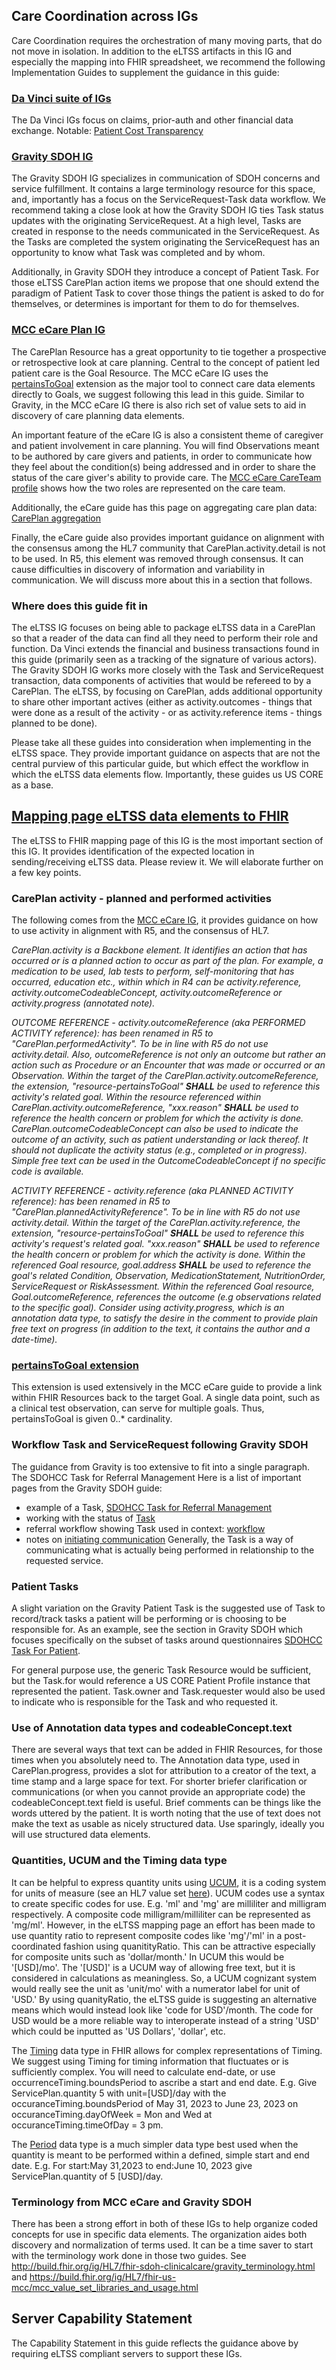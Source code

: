 ## Care Coordination across IGs

Care Coordination requires the orchestration of many moving parts, that do not move in isolation. In addition to the eLTSS artifacts in this IG and especially the mapping into FHIR spreadsheet, we recommend the following Implementation Guides to supplement the guidance in this guide:

### [Da Vinci suite of IGs](https://confluence.hl7.org/display/DVP/Da+Vinci+Implementation+Guide+Dashboard)
The Da Vinci IGs focus on claims, prior-auth and other financial data exchange. 
Notable: 
[Patient Cost Transparency](http://hl7.org/fhir/us/davinci-pct/2022Jan/)


### [Gravity SDOH IG](http://build.fhir.org/ig/HL7/fhir-sdoh-clinicalcare/)
The Gravity SDOH IG specializes in communication of SDOH concerns and service fulfillment. It contains a large terminology resource for this space, and, importantly has a focus on the ServiceRequest-Task data workflow. We recommend taking a close look at how the Gravity SDOH IG ties Task status updates with the originating ServiceRequest. At a high level, Tasks are created in response to the needs communicated in the ServiceRequest. As the Tasks are completed the system originating the ServiceRequest has an opportunity to know what Task was completed and by whom.

Additionally, in Gravity SDOH they introduce a concept of Patient Task. For those eLTSS CarePlan action items we propose that one should extend the paradigm of Patient Task to cover those things the patient is asked to do for themselves, or determines is important for them to do for themselves. 

### [MCC eCare Plan IG](https://build.fhir.org/ig/HL7/fhir-us-mcc/index.html)
The CarePlan Resource has a great opportunity to tie together a prospective or retrospective look at care planning. Central to the concept of patient led patient care is the Goal Resource. The MCC eCare IG uses the [pertainsToGoal]() extension as the major tool to connect care data elements directly to Goals, we suggest following this lead in this guide. Similar to Gravity, in the MCC eCare IG there is also rich set of value sets to aid in discovery of care planning data elements. 

An important feature of the eCare IG is also a consistent theme of caregiver and patient involvement in care planning. You will find Observations meant to be authored by care givers and patients, in order to communicate how they feel about the condition(s) being addressed and in order to share the status of the care giver's ability to provide care. The [MCC eCare CareTeam profile]() shows how the two roles are represented on the care team. 

Additionally, the eCare guide has this page on aggregating care plan data: [CarePlan aggregation](https://build.fhir.org/ig/HL7/fhir-us-mcc/careplanAggregation.html)

Finally, the eCare guide also provides important guidance on alignment with the consensus among the HL7 community that CarePlan.activity.detail is not to be used. In R5, this element was removed through consensus. It can cause difficulties in discovery of information and variability in communication. We will discuss more about this in a section that follows.


### Where does this guide fit in
The eLTSS IG focuses on being able to package eLTSS data in a CarePlan so that a reader of the data can find all they need to perform their role and function. Da Vinci extends the financial and business transactions found in this guide (primarily seen as a tracking of the signature of various actors). The Gravity SDOH IG works more closely with the Task and ServiceRequest transaction, data components of activities that would be refereed to by a CarePlan. The eLTSS, by focusing on CarePlan, adds additional opportunity to share other important actives (either as activity.outcomes - things that were done as a result of the activity - or as activity.reference items - things planned to be done).

Please take all these guides into consideration when implementing in the eLTSS space. They provide important guidance on aspects that are not the central purview of this particular guide, but which effect the workflow in which the eLTSS data elements flow. Importantly, these guides us US CORE as a base.


## [Mapping page eLTSS data elements to FHIR](eLTSS_to_FHIR_R4_element.html)
The eLTSS to FHIR mapping page of this IG is the most important section of this IG. It provides identification of the expected location in sending/receiving eLTSS data. Please review it. We will elaborate further on a few key points.

### CarePlan activity - planned and performed activities
The following comes from the [MCC eCare IG](https://build.fhir.org/ig/HL7/fhir-us-mcc/StructureDefinition-mccCarePlan.html#supporting-machine-assisted-dynamic-care-coordinationplanning-with-the-fhir-care-plan-resource-and-fhir-goal-resource), it provides guidance on how to use activity in alignment with R5, and the consensus of HL7.

 *CarePlan.activity is a Backbone element. It identifies an action that has occurred or is a planned action to occur as part of the plan. For example, a medication to be used, lab tests to perform, self-monitoring that has occurred, education etc., within which in R4 can be activity.reference, activity.outcomeCodeableConcept, activity.outcomeReference or activity.progress (annotated note).*
		
 *OUTCOME REFERENCE - activity.outcomeReference (aka PERFORMED ACTIVITY reference): has been renamed in R5 to "CarePlan.performedActivity". To be in line with R5 do not use activity.detail. Also, outcomeReference is not only an outcome but rather an action such as Procedure or an Encounter that was made or occurred or an Observation. Within the target of the CarePlan.activity.outcomeReference, the extension, "resource-pertainsToGoal" **SHALL** be used to reference this activity's related goal. Within the resource referenced within CarePlan.activity.outcomeReference, "xxx.reason" **SHALL** be used to reference the health concern or problem for which the activity is done. CarePlan.outcomeCodeableConcept can also be used to indicate the outcome of an activity, such as patient understanding or lack thereof. It should not duplicate the activity status (e.g., completed or in progress). Simple free text can be used in the OutcomeCodeableConcept if no specific code is available.*

 *ACTIVITY REFERENCE - activity.reference (aka PLANNED ACTIVITY reference): has been renamed in R5 to "CarePlan.plannedActivityReference". To be in line with R5 do not use activity.detail. Within the target of the  CarePlan.activity.reference, the extension, "resource-pertainsToGoal" **SHALL** be used to reference this activity's request's related goal. "xxx.reason" **SHALL** be used to reference the health concern or problem for which the activity is done. Within the referenced Goal resource, goal.address **SHALL** be used to reference the goal's related Condition, Observation, MedicationStatement, NutritionOrder, ServiceRequest or RiskAssessment. Within the referenced Goal resource, Goal.outcomeReference, references the outcome (e.g observations related to the specific goal). Consider using activity.progress, which is an annotation data type, to satisfy the desire in the comment to provide plain free text on progress (in addition to the text, it contains the author and a date-time).*

### [pertainsToGoal extension](http://hl7.org/fhir/R4/extension-resource-pertainstogoal.html)
This extension is used extensively in the MCC eCare guide to provide a link within FHIR Resources back to the target Goal. A single data point, such as a clinical test observation, can serve for multiple goals. Thus, pertainsToGoal is given 0..* cardinality.

### Workflow Task and ServiceRequest following Gravity SDOH
The guidance from Gravity is too extensive to fit into a single paragraph. The SDOHCC Task for Referral Management  Here is a list of important pages from the Gravity SDOH guide:
* example of a Task, [SDOHCC Task for Referral Management ](http://build.fhir.org/ig/HL7/fhir-sdoh-clinicalcare/StructureDefinition-SDOHCC-TaskForReferralManagement.html)
* working with the status of [Task](http://build.fhir.org/ig/HL7/fhir-sdoh-clinicalcare/checking_task_status.html)
* referral workflow showing Task used in context: [workflow](http://build.fhir.org/ig/HL7/fhir-sdoh-clinicalcare/referral_workflow.html)
* notes on [initiating communication]( http://build.fhir.org/ig/HL7/fhir-sdoh-clinicalcare/connecting_applications_with_api_data_sources.html)
Generally, the Task is a way of communicating what is actually being performed in relationship to the requested service. 

### Patient Tasks
A slight variation on the Gravity Patient Task is the suggested use of Task to record/track tasks a patient will be performing or is choosing to be responsible for. As an example, see the section in Gravity SDOH which focuses specifically on the subset of tasks around questionnaires [SDOHCC Task For Patient](https://build.fhir.org/ig/HL7/fhir-sdoh-clinicalcare/StructureDefinition-SDOHCC-TaskForPatient.html). 

For general purpose use, the generic Task Resource would be sufficient, but the Task.for would reference a US CORE Patient Profile instance that represented the patient. Task.owner and Task.requester would also be used to indicate who is responsible for the Task and who requested it. 


### Use of Annotation data types and codeableConcept.text 
There are several ways that text can be added in FHIR Resources, for those times when you absolutely need to. The Annotation data type, used in CarePlan.progress, provides a slot for attribution to a creator of the text, a time stamp and a large space for text. For shorter briefer clarification or communications (or when you cannot provide an appropriate code) the codeableConcept.text field is useful. Brief comments can be things like the words uttered by the patient. It is worth noting that the use of text does not make the text as usable as nicely structured data. Use sparingly, ideally you will use structured data elements. 

### Quantities, UCUM and the Timing data type
It can be helpful to express quantity units using [UCUM](https://ucum.org/ucum#para-37), it is a coding system for units of measure (see an HL7 value set [here](https://build.fhir.org/valueset-ucum-units.html)). UCUM codes use a syntax to create specific codes for use. E.g. 'ml' and 'mg' are milliliter and milligram respectively. A composite code milligram/milliliter can be represented as 'mg/ml'. However, in the eLTSS mapping page an effort has been made to use quantity ratio to represent composite codes like 'mg'/'ml' in a post-coordinated fashion using quanitityRatio. This can be attractive especially for composite units such as 'dollar/month.' In UCUM this would be '[USD]/mo'. The '[USD]' is a UCUM way of allowing free text, but it is considered in calculations as meaningless. So, a UCUM cognizant system would really see the unit as 'unit/mo' with a numerator label for unit of 'USD.' By using quanityRatio, the eLTSS guide is suggesting an alternative means which would instead look like 'code for USD'/month. The code for USD would be a more reliable way to interoperate instead of a string 'USD' which could be inputted as 'US Dollars', 'dollar', etc. 

The [Timing](http://hl7.org/fhir/R4/datatypes.html#Timing) data type in FHIR allows for complex representations of Timing. We suggest using Timing for timing information that fluctuates or is sufficiently complex. You will need to calculate end-date, or use occurrenceTiming.boundsPeriod to ascribe a start and end date. E.g. Give ServicePlan.quantity 5 with unit=[USD]/day with the occuranceTiming.boundsPeriod of May 31, 2023 to June 23, 2023 on occuranceTiming.dayOfWeek = Mon and Wed at occuranceTiming.timeOfDay = 3 pm.

The [Period](http://hl7.org/fhir/R4/datatypes.html#Period) data type is a much simpler data type best used when the quantity is meant to be performed within a defined, simple start and end date. E.g. For start:May 31,2023 to end:June 10, 2023 give ServicePlan.quantity of 5 [USD]/day.


### Terminology from MCC eCare and Gravity SDOH
There has been a strong effort in both of these IGs to help organize coded concepts for use in specific data elements. The organization aides both discovery and normalization of terms used. It can be a time saver to start with the terminology work done in those two guides. See http://build.fhir.org/ig/HL7/fhir-sdoh-clinicalcare/gravity_terminology.html and https://build.fhir.org/ig/HL7/fhir-us-mcc/mcc_value_set_libraries_and_usage.html

## Server Capability Statement
The Capability Statement in this guide reflects the guidance above by requiring eLTSS compliant servers to support these IGs.